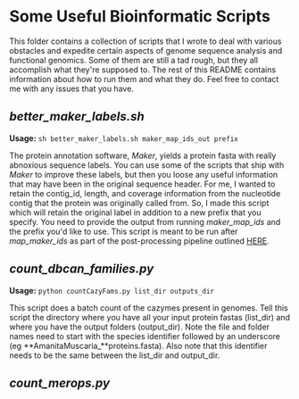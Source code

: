 # Some Useful Bioinformatic Scripts

This folder contains a collection of scripts that I wrote to deal with various obstacles and expedite certain aspects of genome sequence analysis and functional genomics. Some of them are still a tad rough, but they all accomplish what they're supposed to. The rest of this README contains information about how to run them and what they do. Feel free to contact me with any issues that you have.

## *better\_maker\_labels.sh*

**Usage:** `sh better_maker_labels.sh maker_map_ids_out prefix`

The protein annotation software, *Maker*, yields a protein fasta with really abnoxious sequence labels. You can use some of the scripts that ship with *Maker* to improve these labels, but then you loose any useful information that may have been in the original sequence header. For me, I wanted to retain the contig\_id, length, and coverage information from the nucleotide contig that the protein was originally called from. So, I made this script which will retain the original label in
addition to a new prefix that you specify. 
You need to provide the output from running *maker_map_ids* and the prefix you'd like to use. This script is meant to be run after *map_maker_ids* as part of the post-processing pipeline outlined [HERE](https://github.com/Michigan-Mycology/Lab-Code-and-Hacks/blob/master/Maker_pipeline/Maker_workflow_flux.txt).

## *count\_dbcan\_families.py*

**Usage:** `python countCazyFams.py list_dir outputs_dir`

This script does a batch count of the cazymes present in genomes. Tell this script the directory where you have all your input protein fastas (list\_dir) and where you have the output folders (output\_dir). Note the file and folder names need to start with the species identifier followed by an underscore (eg **AmanitaMuscaria\_**proteins.fasta). Also note that this identifier needs to be the same between the list\_dir and output\_dir.  


## *count\_merops.py*
